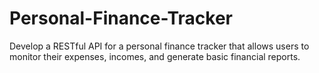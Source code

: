 # Personal-Finance-Tracker
Develop a RESTful API for a personal finance tracker that allows users to monitor their expenses, incomes, and generate basic financial reports. 
